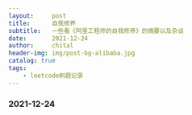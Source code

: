 ```yaml
---
layout:     post
title:      自我修养
subtitle:   一些看《阿里工程师的自我修养》的摘要以及杂谈
date:       2021-12-24
author:     chital
header-img: img/post-bg-alibaba.jpg
catalog: true
tags:
    - leetcode刷题记录
---
```


### 2021-12-24 
